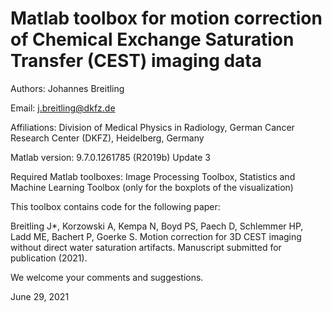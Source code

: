 # Matlab toolbox for motion correction of Chemical Exchange Saturation Transfer (CEST) imaging data

Authors: Johannes Breitling

Email: j.breitling@dkfz.de

Affiliations: Division of Medical Physics in Radiology, German Cancer Research Center (DKFZ), Heidelberg, Germany

Matlab version: 9.7.0.1261785 (R2019b) Update 3

Required Matlab toolboxes: Image Processing Toolbox, Statistics and Machine Learning Toolbox (only for the boxplots of the visualization)

This toolbox contains code for the following paper:

Breitling J*, Korzowski A, Kempa N, Boyd PS, Paech D, Schlemmer HP, Ladd ME, Bachert P, Goerke S. Motion correction for 3D CEST imaging without direct water saturation artifacts. Manuscript submitted for publication (2021).

We welcome your comments and suggestions.

June 29, 2021
